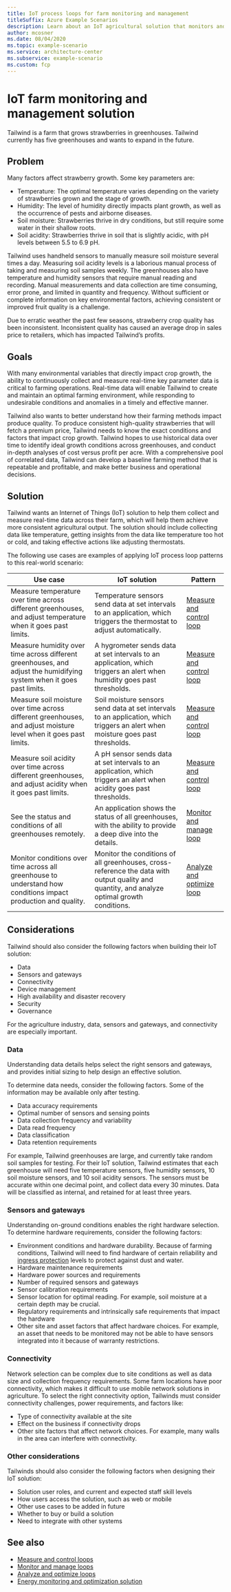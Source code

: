 ```yaml
---
title: IoT process loops for farm monitoring and management
titleSuffix: Azure Example Scenarios
description: Learn about an IoT agricultural solution that monitors and manages greenhouse conditions in real-time using IoT process loops.
author: mcosner
ms.date: 08/04/2020
ms.topic: example-scenario
ms.service: architecture-center
ms.subservice: example-scenario
ms.custom: fcp
---
```


# IoT farm monitoring and management solution

Tailwind is a farm that grows strawberries in greenhouses. Tailwind currently has five greenhouses and wants to expand in the future.

## Problem

Many factors affect strawberry growth. Some key parameters are:
- Temperature: The optimal temperature varies depending on the variety of strawberries grown and the stage of growth.
- Humidity: The level of humidity directly impacts plant growth, as well as the occurrence of pests and airborne diseases.
- Soil moisture: Strawberries thrive in dry conditions, but still require some water in their shallow roots.
- Soil acidity: Strawberries thrive in soil that is slightly acidic, with pH levels between 5.5 to 6.9 pH.

Tailwind uses handheld sensors to manually measure soil moisture several times a day. Measuring soil acidity levels is a laborious manual process of taking and measuring soil samples weekly. The greenhouses also have temperature and humidity sensors that require manual reading and recording. Manual measurements and data collection are time consuming, error prone, and limited in quantity and frequency. Without sufficient or complete information on key environmental factors, achieving consistent or improved fruit quality is a challenge.

Due to erratic weather the past few seasons, strawberry crop quality has been inconsistent. Inconsistent quality has caused an average drop in sales price to retailers, which has impacted Tailwind’s profits. 

## Goals

With many environmental variables that directly impact crop growth, the ability to continuously collect and measure real-time key parameter data is critical to farming operations. Real-time data will enable Tailwind to create and maintain an optimal farming environment, while responding to undesirable conditions and anomalies in a timely and effective manner.

Tailwind also wants to better understand how their farming methods impact produce quality. To produce consistent high-quality strawberries that will fetch a premium price, Tailwind needs to know the exact conditions and factors that impact crop growth. Tailwind hopes to use historical data over time to identify ideal growth conditions across greenhouses, and conduct in-depth analyses of cost versus profit per acre. With a comprehensive pool of correlated data, Tailwind can develop a baseline farming method that is repeatable and profitable, and make better business and operational decisions.

## Solution

Tailwind wants an Internet of Things (IoT) solution to help them collect and measure real-time data across their farm, which will help them achieve more consistent agricultural output. The solution should include collecting data like temperature, getting insights from the data like temperature too hot or cold, and taking effective actions like adjusting thermostats.

The following use cases are examples of applying IoT process loop patterns to this real-world scenario:

Use case|IoT solution|Pattern|
---|---|---|
Measure temperature over time across different greenhouses, and adjust temperature when it goes past limits.|Temperature sensors send data at set intervals to an application, which triggers the thermostat to adjust automatically.|[Measure and control loop](measure-and-control-loop.md)|
Measure humidity over time across different greenhouses, and adjust the humidifying system when it goes past limits.|A hygrometer sends data at set intervals to an application, which triggers an alert when humidity goes past thresholds.|[Measure and control loop](measure-and-control-loop.md)|
Measure soil moisture over time across different greenhouses, and adjust moisture level when it goes past limits.|Soil moisture sensors send data at set intervals to an application, which triggers an alert when moisture goes past thresholds.|[Measure and control loop](measure-and-control-loop.md)|
Measure soil acidity over time across different greenhouses, and adjust acidity when it goes past limits.|A pH sensor sends data at set intervals to an application, which triggers an alert when acidity goes past thresholds.|[Measure and control loop](./measure-and-control-loop.md)|
See the status and conditions of all greenhouses remotely.|An application shows the status of all greenhouses, with the ability to provide a deep dive into the details.|[Monitor and manage loop](monitor-and-manage-loop.md)|
Monitor conditions over time across all greenhouse to understand how conditions impact production and quality.|Monitor the conditions of all greenhouses, cross-reference the data with output quality and quantity, and analyze optimal growth conditions.|[Analyze and optimize loop](analyze-and-optimize-loop.md)|

## Considerations

Tailwind should also consider the following factors when building their IoT solution:
- Data
- Sensors and gateways
- Connectivity
- Device management
- High availability and disaster recovery
- Security
- Governance

For the agriculture industry, data, sensors and gateways, and connectivity are especially important.

### Data

Understanding data details helps select the right sensors and gateways, and provides initial sizing to help design an effective solution.

To determine data needs, consider the following factors. Some of the information may be available only after testing.
- Data accuracy requirements
- Optimal number of sensors and sensing points
- Data collection frequency and variability
- Data read frequency
- Data classification
- Data retention requirements

For example, Tailwind greenhouses are large, and currently take random soil samples for testing. For their IoT solution, Tailwind estimates that each greenhouse will need five temperature sensors, five humidity sensors, 10 soil moisture sensors, and 10 soil acidity sensors. The sensors must be accurate within one decimal point, and collect data every 30 minutes. Data will be classified as internal, and retained for at least three years.

### Sensors and gateways

Understanding on-ground conditions enables the right hardware selection. To determine hardware requirements, consider the following factors:

- Environment conditions and hardware durability. Because of farming conditions, Tailwind will need to find hardware of certain reliability and [ingress protection](https://en.wikipedia.org/wiki/IP_Code) levels to protect against dust and water.
- Hardware maintenance requirements
- Hardware power sources and requirements
- Number of required sensors and gateways
- Sensor calibration requirements
- Sensor location for optimal reading. For example, soil moisture at a certain depth may be crucial.
- Regulatory requirements and intrinsically safe requirements that impact the hardware
- Other site and asset factors that affect hardware choices. For example, an asset that needs to be monitored may not be able to have sensors integrated into it because of warranty restrictions.

### Connectivity

Network selection can be complex due to site conditions as well as data size and collection frequency requirements. Some farm locations have poor connectivity, which makes it difficult to use mobile network solutions in agriculture. To select the right connectivity option, Tailwinds must consider connectivity challenges, power requirements, and factors like:

- Type of connectivity available at the site
- Effect on the business if connectivity drops
- Other site factors that affect network choices. For example, many walls in the area can interfere with connectivity.

### Other considerations

Tailwinds should also consider the following factors when designing their IoT solution:
- Solution user roles, and current and expected staff skill levels
- How users access the solution, such as web or mobile
- Other use cases to be added in future
- Whether to buy or build a solution
- Need to integrate with other systems

## See also
- [Measure and control loops](measure-and-control-loop.md)
- [Monitor and manage loops](monitor-and-manage-loop.md)
- [Analyze and optimize loops](analyze-and-optimize-loop.md)
- [Energy monitoring and optimization solution](energy-domain-example.md)
